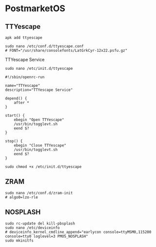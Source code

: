 # PostmarketOS

## TTYescape
```
apk add ttyescape
```
```
sudo nano /etc/conf.d/ttyescape.conf
# FONT="/usr/share/consolefonts/LatGrkCyr-12x22.psfu.gz"
```
TTYescape Service
```
sudo nano /etc/init.d/ttyescape
```
```
#!/sbin/openrc-run

name="TTYescape"
description="TTYescape Service"

depend() {
    after *
}

start() {
    ebegin "Open TTYescape"
    /usr/bin/togglevt.sh
    eend $?
}

stop() {
    ebegin "Close TTYescape"
    /usr/bin/togglevt.sh
    eend $?
}
```
```
sudo chmod +x /etc/init.d/ttyescape
```

## ZRAM
```
sudo nano /etc/conf.d/zram-init
# algo0=lzo-rle
```

## NOSPLASH
```
sudo rc-update del kill-pbsplash
sudo nano /etc/deviceinfo
# deviceinfo_kernel_cmdline_append="earlycon console=ttyMSM0,115200 console=tty0 loglevel=3 PMOS_NOSPLASH"
sudo mkinitfs
```
